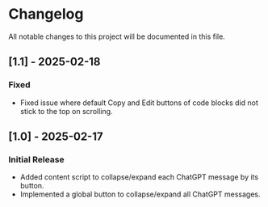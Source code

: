 # Changelog

All notable changes to this project will be documented in this file.

## [1.1] - 2025-02-18
### Fixed
- Fixed issue where default Copy and Edit buttons of code blocks did not stick to the top on scrolling.

## [1.0] - 2025-02-17
### Initial Release
- Added content script to collapse/expand each ChatGPT message by its button.
- Implemented a global button to collapse/expand all ChatGPT messages.